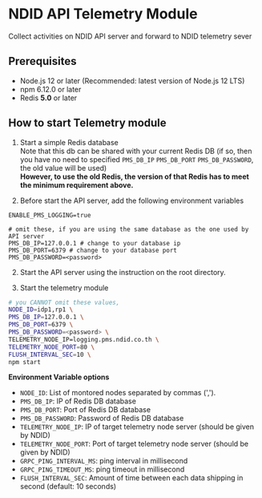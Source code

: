 # NDID API Telemetry Module

Collect activities on NDID API server and forward to NDID telemetry sever

## Prerequisites

- Node.js 12 or later (Recommended: latest version of Node.js 12 LTS)
- npm 6.12.0 or later
- Redis **5.0** or later

## How to start Telemetry module

1. Start a simple Redis database  
Note that this db can be shared with your current Redis DB
(if so, then you have no need to specified `PMS_DB_IP` `PMS_DB_PORT` `PMS_DB_PASSWORD`, the old value will be used)  
**However, to use the old Redis, the version of that Redis has to meet the minimum requirement above.**

1. Before start the API server, add the following environment variables
```
ENABLE_PMS_LOGGING=true

# omit these, if you are using the same database as the one used by API server
PMS_DB_IP=127.0.0.1 # change to your database ip
PMS_DB_PORT=6379 # change to your database port
PMS_DB_PASSWORD=<password>
```

2. Start the API server using the instruction on the root directory.

3. Start the telemetry module
```sh \
# you CANNOT omit these values,
NODE_ID=idp1,rp1 \
PMS_DB_IP=127.0.0.1 \
PMS_DB_PORT=6379 \
PMS_DB_PASSWORD=<password> \
TELEMETRY_NODE_IP=logging.pms.ndid.co.th \
TELEMETRY_NODE_PORT=80 \
FLUSH_INTERVAL_SEC=10 \
npm start
```

**Environment Variable options**

- `NODE_ID`: List of montored nodes separated by commas (',').
- `PMS_DB_IP`: IP of Redis DB database
- `PMS_DB_PORT`: Port of Redis DB database
- `PMS_DB_PASSWORD`: Password of Redis DB database
- `TELEMETRY_NODE_IP`: IP of target telemetry node server (should be given by NDID)
- `TELEMETRY_NODE_PORT`: Port of target telemetry node server (should be given by NDID)
- `GRPC_PING_INTERVAL_MS`: ping interval in millisecond
- `GRPC_PING_TIMEOUT_MS`: ping timeout in millisecond
- `FLUSH_INTERVAL_SEC`: Amount of time between each data shipping in second (default: 10 seconds)

